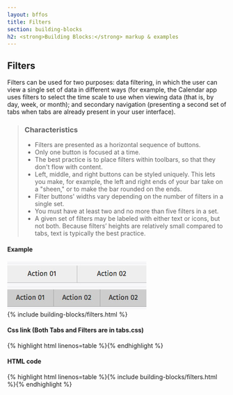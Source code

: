 ```yaml
---
layout: bffos
title: Filters
section: building-blocks
h2: <strong>Building Blocks:</strong> markup & examples
---
```


## Filters

Filters can be used for two purposes: data filtering, in which the user can view a single set of data in different ways (for example, the Calendar app uses filters to select the time scale to use when viewing data (that is, by day, week, or month); and secondary navigation (presenting a second set of tabs when tabs are already present in your user interface).

> ### Characteristics
> * Filters are presented as a horizontal sequence of buttons.
> * Only one button is focused at a time.
> * The best practice is to place filters within toolbars, so that they don't flow with content.
> * Left, middle, and right buttons can be styled uniquely. This lets you make, for example, the left and right ends of your bar take on a "sheen," or to make the bar rounded on the ends.
> * Filter buttons' widths vary depending on the number of filters in a single set.
> * You must have at least two and no more than five filters in a set.
> * A given set of filters may be labeled with either text or icons, but not both. Because filters’ heights are relatively small compared to tabs, text is typically the best practice.

<div>
  <h4>Example</h4>
  <section class="example">
    <img src="../images/BB/filters.jpg" alt="Filters (Image replacing code)"/>
    <article class="frame">{% include building-blocks/filters.html %}</article>
  </section>

  <h4>Css link (Both Tabs and Filters are in tabs.css)</h4>
  {% highlight html linenos=table %}<link href="(your styles folder)/style/tabs.css" rel="stylesheet" type="text/css">{% endhighlight %}

  <h4>HTML code</h4>
  {% highlight html linenos=table %}{% include building-blocks/filters.html %}{% endhighlight %}
</div>